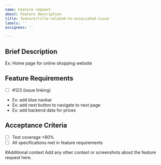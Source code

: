 ```yaml
---
name: Feature request
about: Feature description
title: feature/title-related-to-associated-issue
labels: ''
assignees: ''

---
```


## Brief Description
Ex: Home page for online shopping website

## Feature Requirements
- [ ] #123 (issue linking)
-  Ex: add blue navbar
-  Ex: add next button to navigate to next page
-  Ex: add backend data for prices

## Acceptance Criteria
- [ ] Test coverage >80%
- [ ] All specifications met in feature requirements

#Additional context
Add any other context or screenshots about the feature request here.
